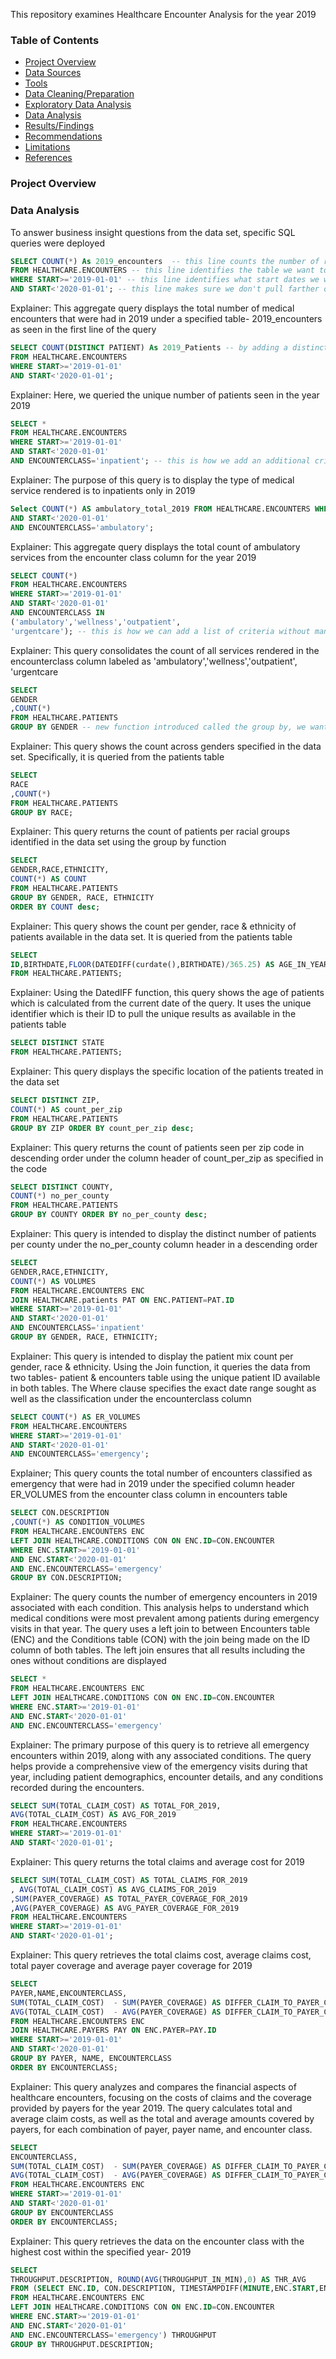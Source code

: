 This repository examines Healthcare Encounter Analysis for the year 2019
### Table of Contents
- [Project Overview](#project-overview)
- [Data Sources](#data-sources)
- [Tools](#tools)
- [Data Cleaning/Preparation](#data-cleaningpreparation)
- [Exploratory Data Analysis](#exploratory-data-analysis)
- [Data Analysis](#data-analysis)
- [Results/Findings](#resultsfindings)
- [Recommendations](#recommendations)
- [Limitations](#limitations)
- [References](#references)

### Project Overview
### Data Analysis
To answer business insight questions from the data set, specific SQL queries were deployed

```sql
SELECT COUNT(*) As 2019_encounters  -- this line counts the number of records that meet the criteria below
FROM HEALTHCARE.ENCOUNTERS -- this line identifies the table we want to pull from
WHERE START>='2019-01-01' -- this line identifies what start dates we want to pull on and after 
AND START<'2020-01-01'; -- this line makes sure we don't pull farther out than we want
```
Explainer: This aggregate query displays the total number of medical encounters that were had in 2019 under a specified table- 2019_encounters as seen in the first line of the query

```sql
SELECT COUNT(DISTINCT PATIENT) As 2019_Patients -- by adding a distinct and identifying the column here, we can ensure we don't just count rows
FROM HEALTHCARE.ENCOUNTERS
WHERE START>='2019-01-01'
AND START<'2020-01-01';
```
Explainer: Here, we queried the unique number of patients seen in the year 2019

```sql
SELECT *
FROM HEALTHCARE.ENCOUNTERS
WHERE START>='2019-01-01'
AND START<'2020-01-01'
AND ENCOUNTERCLASS='inpatient'; -- this is how we add an additional criteria
```
Explainer: The purpose of this query is to display the type of medical service rendered is to inpatients only in 2019

```sql
Select COUNT(*) AS ambulatory_total_2019 FROM HEALTHCARE.ENCOUNTERS WHERE START>='2019-01-01'
AND START<'2020-01-01'
AND ENCOUNTERCLASS='ambulatory';
```
Explainer: This aggregate query displays the total count of ambulatory services from the encounter class column for the year 2019

```sql
SELECT COUNT(*)
FROM HEALTHCARE.ENCOUNTERS
WHERE START>='2019-01-01'
AND START<'2020-01-01'
AND ENCOUNTERCLASS IN 
('ambulatory','wellness','outpatient',
'urgentcare'); -- this is how we can add a list of criteria without many new lines of code
```
Explainer: This query consolidates the count of all services rendered in the encounterclass column labeled as 'ambulatory','wellness','outpatient',
'urgentcare

```sql
SELECT 
GENDER
,COUNT(*)
FROM HEALTHCARE.PATIENTS
GROUP BY GENDER -- new function introduced called the group by, we want to make sure the column(s) mentioned here also appear in the select statement;
```
Explainer: This query shows the count across genders specified in the data set. Specifically, it is queried from the patients table

```sql
SELECT 
RACE
,COUNT(*)
FROM HEALTHCARE.PATIENTS
GROUP BY RACE;
```
Explainer: This query returns the count of patients per racial groups identified in the data set using the group by function

```sql
SELECT 
GENDER,RACE,ETHNICITY,
COUNT(*) AS COUNT
FROM HEALTHCARE.PATIENTS
GROUP BY GENDER, RACE, ETHNICITY
ORDER BY COUNT desc;
```
Explainer: This query shows the count per gender, race & ethnicity of patients available in the data set. It is queried from the patients table

```sql
SELECT 
ID,BIRTHDATE,FLOOR(DATEDIFF(curdate(),BIRTHDATE)/365.25) AS AGE_IN_YEARS
FROM HEALTHCARE.PATIENTS;
```
Explainer: Using the DatedIFF function, this query shows the age of patients which is calculated from the current date of the query. It uses the unique identifier which is their ID to pull the unique results as available in the patients table

```sql
SELECT DISTINCT STATE
FROM HEALTHCARE.PATIENTS;
```
Explainer: This query displays the specific location of the patients treated in the data set

```sql
SELECT DISTINCT ZIP,
COUNT(*) AS count_per_zip
FROM HEALTHCARE.PATIENTS
GROUP BY ZIP ORDER BY count_per_zip desc;
```
Explainer: This query returns the count of patients seen per zip code in descending order under the column header of count_per_zip as specified in the code

```sql
SELECT DISTINCT COUNTY,
COUNT(*) no_per_county
FROM HEALTHCARE.PATIENTS
GROUP BY COUNTY ORDER BY no_per_county desc;
```
Explainer: This query is intended to display the distinct number of patients per county under the no_per_county column header in a descending order

```sql
SELECT 
GENDER,RACE,ETHNICITY,
COUNT(*) AS VOLUMES
FROM HEALTHCARE.ENCOUNTERS ENC
JOIN HEALTHCARE.patients PAT ON ENC.PATIENT=PAT.ID
WHERE START>='2019-01-01'
AND START<'2020-01-01'
AND ENCOUNTERCLASS='inpatient'
GROUP BY GENDER, RACE, ETHNICITY;
```
Explainer: This query is intended to display the patient mix count per gender, race &  ethnicity. Using the Join function, it queries the data from two tables- patient & encounters table using the unique patient ID available in both tables. The Where clause specifies the exact date range sought as well as the classification under the encounterclass column

```sql
SELECT COUNT(*) AS ER_VOLUMES
FROM HEALTHCARE.ENCOUNTERS
WHERE START>='2019-01-01'
AND START<'2020-01-01'
AND ENCOUNTERCLASS='emergency';
```
Explainer; This query counts the total number of encounters classified as emergency that were had in 2019 under the specified column header ER_VOLUMES from the encounter class column in encounters table

```sql
SELECT CON.DESCRIPTION
,COUNT(*) AS CONDITION_VOLUMES
FROM HEALTHCARE.ENCOUNTERS ENC
LEFT JOIN HEALTHCARE.CONDITIONS CON ON ENC.ID=CON.ENCOUNTER
WHERE ENC.START>='2019-01-01'
AND ENC.START<'2020-01-01'
AND ENC.ENCOUNTERCLASS='emergency'
GROUP BY CON.DESCRIPTION;
```
Explainer: The query counts the number of emergency encounters in 2019 associated with each condition. This analysis helps to understand which medical conditions were most prevalent among patients during emergency visits in that year. The query uses a left join to between Encounters table (ENC) and the Conditions table (CON) with the join being made on the ID column of both tables. The left join ensures that all results including the ones without conditions are displayed

```sql
SELECT *
FROM HEALTHCARE.ENCOUNTERS ENC
LEFT JOIN HEALTHCARE.CONDITIONS CON ON ENC.ID=CON.ENCOUNTER
WHERE ENC.START>='2019-01-01'
AND ENC.START<'2020-01-01'
AND ENC.ENCOUNTERCLASS='emergency'
```
Explainer: The primary purpose of this query is to retrieve all emergency encounters within 2019, along with any associated conditions. The query helps provide a comprehensive view of the emergency visits during that year, including patient demographics, encounter details, and any conditions recorded during the encounters.

```sql
SELECT SUM(TOTAL_CLAIM_COST) AS TOTAL_FOR_2019,
AVG(TOTAL_CLAIM_COST) AS AVG_FOR_2019
FROM HEALTHCARE.ENCOUNTERS 
WHERE START>='2019-01-01'
AND START<'2020-01-01';
```
Explainer: This query returns the total claims and average cost for 2019

```sql
SELECT SUM(TOTAL_CLAIM_COST) AS TOTAL_CLAIMS_FOR_2019
, AVG(TOTAL_CLAIM_COST) AS AVG_CLAIMS_FOR_2019
,SUM(PAYER_COVERAGE) AS TOTAL_PAYER_COVERAGE_FOR_2019
,AVG(PAYER_COVERAGE) AS AVG_PAYER_COVERAGE_FOR_2019
FROM HEALTHCARE.ENCOUNTERS 
WHERE START>='2019-01-01'
AND START<'2020-01-01';
```
Explainer: This query retrieves the total claims cost, average claims cost, total payer coverage and average payer coverage for 2019

```sql
SELECT 
PAYER,NAME,ENCOUNTERCLASS,
SUM(TOTAL_CLAIM_COST)  - SUM(PAYER_COVERAGE) AS DIFFER_CLAIM_TO_PAYER_COV_TOT,
AVG(TOTAL_CLAIM_COST)  - AVG(PAYER_COVERAGE) AS DIFFER_CLAIM_TO_PAYER_COV_AVG
FROM HEALTHCARE.ENCOUNTERS ENC
JOIN HEALTHCARE.PAYERS PAY ON ENC.PAYER=PAY.ID
WHERE START>='2019-01-01'
AND START<'2020-01-01'
GROUP BY PAYER, NAME, ENCOUNTERCLASS
ORDER BY ENCOUNTERCLASS;
```
Explainer: This query analyzes and compares the financial aspects of healthcare encounters, focusing on the costs of claims and the coverage provided by payers for the year 2019. The query calculates total and average claim costs, as well as the total and average amounts covered by payers, for each combination of payer, payer name, and encounter class.

```sql
SELECT 
ENCOUNTERCLASS,
SUM(TOTAL_CLAIM_COST)  - SUM(PAYER_COVERAGE) AS DIFFER_CLAIM_TO_PAYER_COV_TOT,
AVG(TOTAL_CLAIM_COST)  - AVG(PAYER_COVERAGE) AS DIFFER_CLAIM_TO_PAYER_COV_AVG
FROM HEALTHCARE.ENCOUNTERS ENC
WHERE START>='2019-01-01'
AND START<'2020-01-01'
GROUP BY ENCOUNTERCLASS
ORDER BY ENCOUNTERCLASS;
```
Explainer: This query retrieves the data on the encounter class with the highest cost within the specified year- 2019

```sql
SELECT 
THROUGHPUT.DESCRIPTION, ROUND(AVG(THROUGHPUT_IN_MIN),0) AS THR_AVG
FROM (SELECT ENC.ID, CON.DESCRIPTION, TIMESTAMPDIFF(MINUTE,ENC.START,ENC.STOP) THROUGHPUT_IN_MIN 
FROM HEALTHCARE.ENCOUNTERS ENC
LEFT JOIN HEALTHCARE.CONDITIONS CON ON ENC.ID=CON.ENCOUNTER
WHERE ENC.START>='2019-01-01'
AND ENC.START<'2020-01-01'
AND ENC.ENCOUNTERCLASS='emergency') THROUGHPUT
GROUP BY THROUGHPUT.DESCRIPTION;
```
